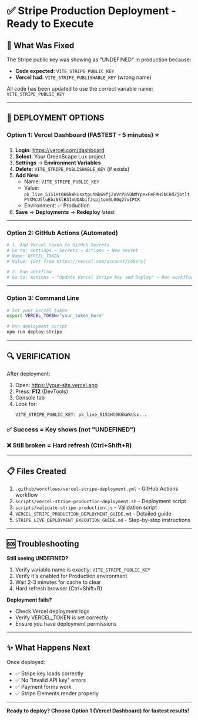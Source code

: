 # ✅ Stripe Production Deployment - Ready to Execute

## 🎯 What Was Fixed

The Stripe public key was showing as "UNDEFINED" in production because:
- **Code expected**: `VITE_STRIPE_PUBLIC_KEY`
- **Vercel had**: `VITE_STRIPE_PUBLISHABLE_KEY` (wrong name)

All code has been updated to use the correct variable name: `VITE_STRIPE_PUBLIC_KEY`

---

## 🚀 DEPLOYMENT OPTIONS

### Option 1: Vercel Dashboard (FASTEST - 5 minutes) ⭐

1. **Login**: https://vercel.com/dashboard
2. **Select**: Your GreenScape Lux project
3. **Settings** → **Environment Variables**
4. **Delete**: `VITE_STRIPE_PUBLISHABLE_KEY` (if exists)
5. **Add New**:
   - Name: `VITE_STRIPE_PUBLIC_KEY`
   - Value: `pk_live_51S1Ht0K6kWkUsxtpuhNk69fjZuVrP85DNMYpexFeFMH5bCHdZjbtltPYXMcU5luEbz0SlB3ImUDAbifJspjtom0L00q27vIPCK`
   - Environment: ✅ Production
6. **Save** → **Deployments** → **Redeploy** latest

---

### Option 2: GitHub Actions (Automated)

```bash
# 1. Add Vercel token to GitHub Secrets
# Go to: Settings → Secrets → Actions → New secret
# Name: VERCEL_TOKEN
# Value: [Get from https://vercel.com/account/tokens]

# 2. Run workflow
# Go to: Actions → "Update Vercel Stripe Key and Deploy" → Run workflow
```

---

### Option 3: Command Line

```bash
# Set your Vercel token
export VERCEL_TOKEN="your_token_here"

# Run deployment script
npm run deploy:stripe
```

---

## 🔍 VERIFICATION

After deployment:

1. Open: https://your-site.vercel.app
2. Press: **F12** (DevTools)
3. Console tab
4. Look for:
   ```
   VITE_STRIPE_PUBLIC_KEY: pk_live_51S1Ht0K6kWkUsx...
   ```

### ✅ Success = Key shows (not "UNDEFINED")
### ❌ Still broken = Hard refresh (Ctrl+Shift+R)

---

## 📋 Files Created

1. `.github/workflows/vercel-stripe-deployment.yml` - GitHub Actions workflow
2. `scripts/vercel-stripe-production-deployment.sh` - Deployment script
3. `scripts/validate-stripe-production.js` - Validation script
4. `VERCEL_STRIPE_PRODUCTION_DEPLOYMENT_GUIDE.md` - Detailed guide
5. `STRIPE_LIVE_DEPLOYMENT_EXECUTION_GUIDE.md` - Step-by-step instructions

---

## 🆘 Troubleshooting

**Still seeing UNDEFINED?**
1. Verify variable name is exactly: `VITE_STRIPE_PUBLIC_KEY`
2. Verify it's enabled for Production environment
3. Wait 2-3 minutes for cache to clear
4. Hard refresh browser (Ctrl+Shift+R)

**Deployment fails?**
- Check Vercel deployment logs
- Verify VERCEL_TOKEN is set correctly
- Ensure you have deployment permissions

---

## ✨ What Happens Next

Once deployed:
- ✅ Stripe key loads correctly
- ✅ No "Invalid API key" errors
- ✅ Payment forms work
- ✅ Stripe Elements render properly

---

**Ready to deploy? Choose Option 1 (Vercel Dashboard) for fastest results!**
